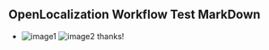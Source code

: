 ## OpenLocalization Workflow Test MarkDown
* ![image1](.\c05c55dd-9ca1-47fd-9ba4-903760fbebd8.PNG)   ![image2](.\f5efc7f2-4088-42a3-9790-26a0b99f2470.png) 
thanks!